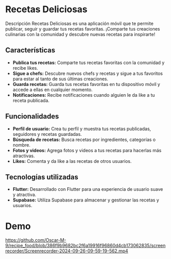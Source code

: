 # Recetas Deliciosas

Descripción Recetas Deliciosas es una aplicación móvil que te permite publicar,
seguir y guardar tus recetas favoritas. ¡Comparte tus creaciones culinarias con
la comunidad y descubre nuevas recetas para inspirarte!

## Características

- **Publica tus recetas:** Comparte tus recetas favoritas con la comunidad y
  recibe likes.
- **Sigue a chefs:** Descubre nuevos chefs y recetas y sigue a tus favoritos
  para estar al tanto de sus últimas creaciones.
- **Guarda recetas:** Guarda tus recetas favoritas en tu dispositivo móvil y
  accede a ellas en cualquier momento.
- **Notificaciones:** Recibe notificaciones cuando alguien le da like a tu
  receta publicada.

## Funcionalidades

- **Perfil de usuario:** Crea tu perfil y muestra tus recetas publicadas,
  seguidores y recetas guardadas.
- **Búsqueda de recetas:** Busca recetas por ingredientes, categorías o nombre.
- **Fotos y videos:** Agrega fotos y videos a tus recetas para hacerlas más
  atractivas.
- **Likes:** Comenta y da like a las recetas de otros usuarios.

## Tecnologías utilizadas

- **Flutter:** Desarrollado con Flutter para una experiencia de usuario suave y
  atractiva.
- **Supabase:** Utiliza Supabase para almacenar y gestionar las recetas y
  usuarios.

# Demo

https://github.com/Oscar-M-9/recipe_food/blob/386f9b9682bc2f6a19916f96860d4cb173062835/screenrecorder/Screenrecorder-2024-09-26-09-59-19-562.mp4
